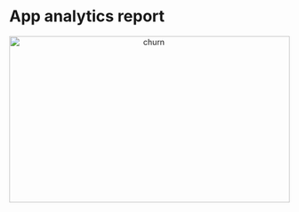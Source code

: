 # App analytics report


<div align="center">
    <img alt="churn" src="![image](https://github.com/VIKAS-BUDHANI/App_analytics_report/assets/111237089/4c18dde4-5ee6-47a5-8b14-e00b9562d867)" width="100%" height="300">
</div>

